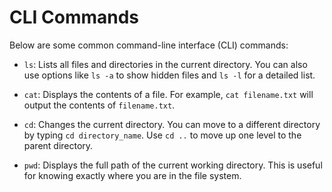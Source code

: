 # CLI Commands

Below are some common command-line interface (CLI) commands:

- `ls`: Lists all files and directories in the current directory. You can also use options like `ls -a` to show hidden files and `ls -l` for a detailed list.

- `cat`: Displays the contents of a file. For example, `cat filename.txt` will output the contents of `filename.txt`.

- `cd`: Changes the current directory. You can move to a different directory by typing `cd directory_name`. Use `cd ..` to move up one level to the parent directory.

- `pwd`: Displays the full path of the current working directory. This is useful for knowing exactly where you are in the file system.
